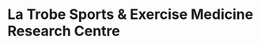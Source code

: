 La Trobe Sports & Exercise Medicine Research Centre
===================================================
